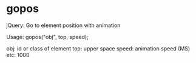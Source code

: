 # gopos
jQuery: Go to element position with animation

Usage: 
gopos("obj", top, speed);

obj: id or class of element
top: upper space 
speed: animation speed (MS) etc: 1000

